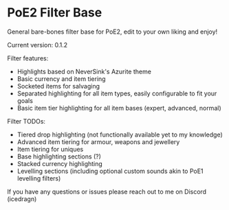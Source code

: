 # PoE2 Filter Base
General bare-bones filter base for PoE2, edit to your own liking and enjoy!

Current version: 0.1.2

Filter features:
- Highlights based on NeverSink's Azurite theme
- Basic currency and item tiering
- Socketed items for salvaging
- Separated highlighting for all item types, easily configurable to fit your goals
- Basic item tier highlighting for all item bases (expert, advanced, normal)

Filter TODOs:
- Tiered drop highlighting (not functionally available yet to my knowledge)
- Advanced item tiering for armour, weapons and jewellery
- Item tiering for uniques
- Base highlighting sections (?)
- Stacked currency highlighting
- Levelling sections (including optional custom sounds akin to PoE1 levelling filters)

If you have any questions or issues please reach out to me on Discord (icedragn)
